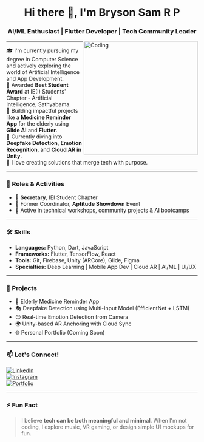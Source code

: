 <h1 align="center">Hi there 👋, I'm Bryson Sam R P</h1>
<h3 align="center">AI/ML Enthusiast | Flutter Developer | Tech Community Leader</h3>

<img align="right" alt="Coding" width="300" src="https://media.giphy.com/media/qgQUggAC3Pfv687qPC/giphy.gif" />

---

🎓 I'm currently pursuing my degree in Computer Science and actively exploring the world of Artificial Intelligence and App Development.  
🏅 Awarded **Best Student Award** at IE(I) Students' Chapter - Artificial Intelligence, Sathyabama.  
📱 Building impactful projects like a **Medicine Reminder App** for the elderly using **Glide AI** and **Flutter**.  
🧠 Currently diving into **Deepfake Detection**, **Emotion Recognition**, and **Cloud AR in Unity**.  
🎯 I love creating solutions that merge tech with purpose.

---

### 💼 Roles & Activities
- 🔹 **Secretary**, IEI Student Chapter
- 🔹 Former Coordinator, **Aptitude Showdown** Event
- 🔹 Active in technical workshops, community projects & AI bootcamps

---

### 🛠️ Skills
- **Languages:** Python, Dart, JavaScript  
- **Frameworks:** Flutter, TensorFlow, React  
- **Tools:** Git, Firebase, Unity (ARCore), Glide, Figma  
- **Specialties:** Deep Learning | Mobile App Dev | Cloud AR | AI/ML | UI/UX  

---

### 🚀 Projects
- 💊 Elderly Medicine Reminder App  
- 🎭 Deepfake Detection using Multi-Input Model (EfficientNet + LSTM)  
- 😊 Real-time Emotion Detection from Camera  
- 🌍 Unity-based AR Anchoring with Cloud Sync  
- 🌐 Personal Portfolio (Coming Soon)

---

### 📫 Let's Connect!
[![LinkedIn](https://img.shields.io/badge/LinkedIn-%230077B5?style=for-the-badge&logo=linkedin&logoColor=white)](https://linkedin.com/in/yourprofile)  
[![Instagram](https://img.shields.io/badge/Instagram-%23E4405F?style=for-the-badge&logo=instagram&logoColor=white)](https://instagram.com/yourprofile)  
[![Portfolio](https://img.shields.io/badge/Portfolio-%2312100E?style=for-the-badge&logo=github&logoColor=white)](https://your-portfolio-link)

---

### ⚡ Fun Fact
> I believe **tech can be both meaningful and minimal**. When I'm not coding, I explore music, VR gaming, or design simple UI mockups for fun.

